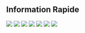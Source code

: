## Information Rapide 
![](https://img.shields.io/badge/OS-Manjaro_GNOME-informational?style=flat&logoColor=white&color=2874A6)
![](https://img.shields.io/badge/Text_Editor-Atom-informational?style=flat&logoColor=white&color=2874A6)
![](https://img.shields.io/badge/Processeur-Ryzen_5_1600_AF-informational?style=flat&logoColor=white&color=2874A6)
![](https://img.shields.io/badge/Carte_Graphique-MSI_GTX_1650-informational?style=flat&logoColor=white&color=2874A6)
![](https://img.shields.io/badge/RAM-HyperX_DDR4_8GO_3200MHZ-informational?style=flat&logoColor=white&color=2874A6)
![](https://img.shields.io/badge/SSD-A2000_250GO-informational?style=flat&logoColor=white&color=2874A6)
![](https://img.shields.io/badge/Carte_Mere-B450_I_AORUS_PRO_WIFI-informational?style=flat&logoColor=white&color=2874A6)
